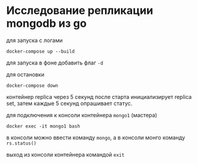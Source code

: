 # Исследование репликации mongodb из go

для запуска с логами

```
docker-compose up --build
```

для запуска в фоне добавить флаг `-d`

для остановки 
```
docker-compose down
```

контейнер replica через 5 секунд после старта инициализирует replica set, затем каждые 5 секунд опрашивает статус.

для подключения к консоли контейнера `mongo1` (мастера)
```
docker exec -it mongo1 bash 
```
в консоли можно ввести команду `mongo`, а в консоли монго команду `rs.status()`

выход из консоли контейнера командой `exit`